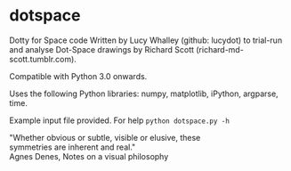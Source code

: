 # dotspace
Dotty for Space code
Written by Lucy Whalley (github: lucydot) to trial-run and analyse Dot-Space 
drawings by Richard Scott (richard-md-scott.tumblr.com).   

Compatible with Python 3.0 onwards.

Uses the following Python libraries: numpy, matplotlib, iPython, 
argparse, time.

Example input file provided. 
For help `python dotspace.py -h`

"Whether obvious or subtle, visible or elusive, these         
symmetries are inherent and real."                            
Agnes Denes, Notes on a visual philosophy                  

